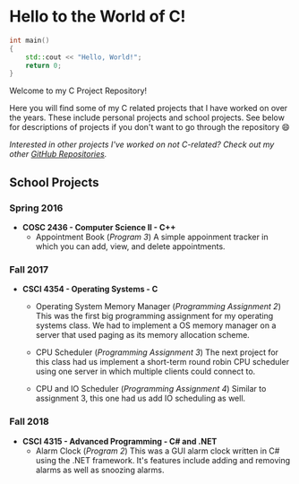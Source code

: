 # Hello to the World of C!
```c++
int main() 
{
    std::cout << "Hello, World!";
    return 0;
}
```
Welcome to my C Project Repository!

Here you will find some of my C related projects that I have worked on over the years. These include personal projects and school projects. See below for descriptions of projects if you don't want to go through the repository :smile:

_Interested in other projects I've worked on not C-related? Check out my other [GitHub Repositories](https://github.com/ethan-hann)._

## School Projects
### Spring 2016
* **COSC 2436 - Computer Science II - C++**
  * Appointment Book (_Program 3_)
  A simple appoinment tracker in which you can add, view, and delete appointments.
  
  
### Fall 2017
* **CSCI 4354 - Operating Systems - C**
  * Operating System Memory Manager (_Programming Assignment 2_)
  This was the first big programming assignment for my operating systems class. We had to implement a OS memory manager on a server that used paging as its memory allocation scheme.
  
  * CPU Scheduler (_Programming Assignment 3_)
  The next project for this class had us implement a short-term round robin CPU scheduler using one server in which multiple clients could connect to.
  
  * CPU and IO Scheduler (_Programming Assignment 4_)
  Similar to assignment 3, this one had us add IO scheduling as well.
  
  
### Fall 2018
* **CSCI 4315 - Advanced Programming - C# and .NET**
  * Alarm Clock (_Program 2_)
  This was a GUI alarm clock written in C# using the .NET framework. It's features include adding and removing alarms as well as snoozing alarms.
  

